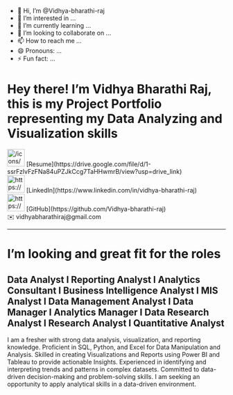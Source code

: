 - 👋 Hi, I’m @Vidhya-bharathi-raj
- 👀 I’m interested in ...
- 🌱 I’m currently learning ...
- 💞️ I’m looking to collaborate on ...
- 📫 How to reach me ...
- 😄 Pronouns: ...
- ⚡ Fun fact: ...

<!---
Vidhya-bharathi-raj/Vidhya-bharathi-raj is a ✨ special ✨ repository because its `README.md` (this file) appears on your GitHub profile.
You can click the Preview link to take a look at your changes.
--->
# Hey there! I’m Vidhya Bharathi Raj, this is my Project Portfolio representing my Data Analyzing and Visualization skills

<aside>
<img src="/icons/save_gray.svg" alt="/icons/save_gray.svg" width="40px" /> [Resume](https://drive.google.com/file/d/1-ssrFzlvFzFNa84uPZJkCcg7TaHHwmrB/view?usp=drive_link)

</aside>

<aside>
<img src="https://prod-files-secure.s3.us-west-2.amazonaws.com/d5c1ef36-0975-46c1-ad51-974843803b44/05a22a3b-a207-43fe-95f9-5a8554b446eb/linkedin-icon-1024x1024-net2o24e.png" alt="https://prod-files-secure.s3.us-west-2.amazonaws.com/d5c1ef36-0975-46c1-ad51-974843803b44/05a22a3b-a207-43fe-95f9-5a8554b446eb/linkedin-icon-1024x1024-net2o24e.png" width="40px" /> [LinkedIn](https://www.linkedin.com/in/vidhya-bharathi-raj)

</aside>

<aside>
<img src="https://prod-files-secure.s3.us-west-2.amazonaws.com/d5c1ef36-0975-46c1-ad51-974843803b44/10ead25d-70fa-4deb-a951-387340b4f96a/R.png" alt="https://prod-files-secure.s3.us-west-2.amazonaws.com/d5c1ef36-0975-46c1-ad51-974843803b44/10ead25d-70fa-4deb-a951-387340b4f96a/R.png" width="40px" /> [GitHub](https://github.com/Vidhya-bharathi-raj)

</aside>

<aside>
✉️ vidhyabharathiraj@gmail.com

</aside>

---

# I’m looking and great fit for the roles

## Data Analyst    I    Reporting Analyst    I     Analytics Consultant   I    Business Intelligence Analyst    I   MIS Analyst    I       Data Management Analyst    I    Data Manager    I   Analytics Manager   I    Data Research Analyst  I   Research Analyst   I    Quantitative Analyst

I am a fresher with strong data analysis, visualization, and reporting knowledge. Proficient in SQL, Python, and Excel for Data Manipulation and Analysis. Skilled in creating Visualizations and Reports using Power BI and Tableau to provide actionable Insights. Experienced in identifying and interpreting trends and patterns in complex datasets. Committed to data-driven decision-making and problem-solving skills. I am seeking an opportunity to apply analytical skills in a data-driven environment.
